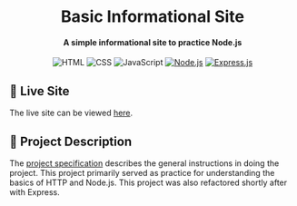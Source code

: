 <h1 align="center">
  Basic Informational Site 
  <h4 align="center">A simple informational site to practice Node.js</h4>
</h1>

<div align="center">

![HTML](https://img.shields.io/badge/HTML-%23E34F26.svg?style=flat&logo=html5&logoColor=white)
![CSS](https://img.shields.io/badge/CSS-%231572B6.svg?style=flat&logo=css&logoColor=white)
![JavaScript](https://img.shields.io/badge/JavaScript-%23323330.svg?style=flat&logo=javascript&logoColor=%23F7DF1E)
[![Node.js](https://img.shields.io/badge/Node.js-6DA55F?logo=node.js&logoColor=white)](#)
[![Express.js](https://img.shields.io/badge/Express.js-%23404d59.svg?logo=express&logoColor=%2361DAFB)](#)

</div>

## 🚀 Live Site

The live site can be viewed [here](https://top-25-basic-informational-site.vercel.app/).

## 📝 Project Description

The [project specification](https://www.theodinproject.com/lessons/nodejs-basic-informational-site) describes the general instructions in doing the project. This project primarily served as practice for understanding the basics of HTTP and Node.js. This project was also refactored shortly after with Express.
